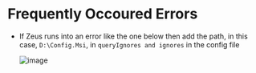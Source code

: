 # Frequently Occoured Errors

- If Zeus runs into an error like the one below then add the path, in this case, `D:\Config.Msi`, in `queryIgnores and ignores` in the config file
  
  ![image](https://user-images.githubusercontent.com/58482194/140915256-eebd0428-194f-4caf-b2ea-e543e401fbe7.png)